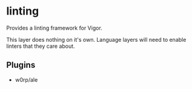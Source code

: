 # linting

Provides a linting framework for Vigor.

This layer does nothing on it's own. Language layers will need to enable linters
that they care about.

## Plugins

* w0rp/ale
